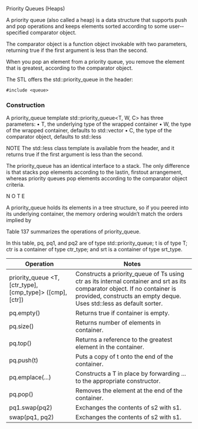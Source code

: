 Priority Queues (Heaps)

A priority queue (also called a heap) is a data structure that supports push and pop operations and keeps elements sorted according to some user-­specified comparator object.

The comparator object is a function object invokable with two parameters, returning true if the first argument is less than the second.

When you pop an element from a priority queue, you remove the element that is greatest, according to the comparator object.

The STL offers the std::priority_queue in the <queue> header:

	#include <queue>

### Construction

A priority_queue template std::priority_queue<T, W, C> has three parameters:
•	 T, the underlying type of the wrapped container
•	 W, the type of the wrapped container, defaults to std::vector
•	 C, the type of the comparator object, defaults to std::less




NOTE
The std::less class template is available from the <functional> header, and it returns true if the first argument is less than the second.

The priority_queue has an identical interface to a stack. The only difference is that stacks pop elements according to the last­in, first­out arrangement, whereas priority queues pop elements according to the comparator object criteria.



N O T E

A priority_queue holds its elements in a tree structure, so if you peered into its underlying container, the memory ordering wouldn’t match the orders implied by

Table 13­7 summarizes the operations of priority_queue.

In this table, pq, pq1, and pq2 are of type std::priority_queue<T>; t is of type T; ctr is a container of type ctr_type<T>; and srt is a container of type srt_type<T>.

| Operation | Notes |
|-----------|-------|
| priority_queue <T, [ctr_type<T>], [cmp_type]> ([cmp], [ctr]) | Constructs a priority_queue of Ts using ctr as its internal container and srt as its comparator object. If no container is provided, constructs an empty deque. Uses std::less as default sorter. |
| pq.empty() | Returns true if container is empty. |
| pq.size() | Returns number of elements in container. |
| pq.top() | Returns a reference to the greatest element in the container. |
| pq.push(t) | Puts a copy of t onto the end of the container. |
| pq.emplace(...) | Constructs a T in place by forwarding ... to the appropriate constructor. |
| pq.pop() | Removes the element at the end of the container. |
| pq1.swap(pq2) | Exchanges the contents of s2 with s1. |
| swap(pq1, pq2) | Exchanges the contents of s2 with s1. |
